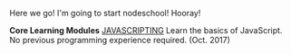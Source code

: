 Here we go! I'm going to start nodeschool! Hooray!


**Core Learning Modules**
[JAVASCRIPTING](https://github.com/workshopper/javascripting)
Learn the basics of JavaScript. No previous programming experience required.
(Oct. 2017)
